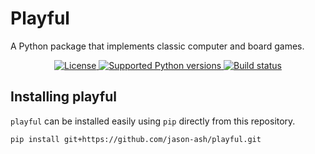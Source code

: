 # Playful

A Python package that implements classic computer and board games.

<p align="center">
  <a href="https://github.com/tterb/atomic-design-ui/blob/master/LICENSEs" target="_blank">
    <img src="https://img.shields.io/apm/l/atomic-design-ui.svg?style=flat-square" alt="License"/>
  </a>
  <a href="" target="_blank">
    <img
      src="https://img.shields.io/badge/python-3.6%20%7C%203.7%20%7C%203.8%20%7C%203.9-blue?style=flat-square"
      alt="Supported Python versions"
    />
  </a>
  <a href="https://github.com/jason-ash/playful/actions" target="_blank">
    <img src="https://img.shields.io/github/workflow/status/jason-ash/playful/Playful%20CI/master?style=flat-square" alt="Build status"/>
  </a>
</p>

## Installing playful

`playful` can be installed easily using `pip` directly from this repository.

```
pip install git+https://github.com/jason-ash/playful.git
```
